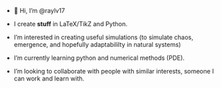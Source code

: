 - 👋 Hi, I’m @raylv17
- I create **stuff** in LaTeX/TikZ and Python.

- I’m interested in creating useful simulations (to simulate chaos, emergence, and hopefully adaptabililty in natural systems)
- I’m currently learning python and numerical methods (PDE).  
- I’m looking to collaborate with people with similar interests, someone I can work and learn with.
<!---
% - 📫 How to reach me: rafayalvi17@protonmail.com
raylv17/raylv17 is a ✨ special ✨ repository because its `README.md` (this file) appears on your GitHub profile.
You can click the Preview link to take a look at your changes.
--->
